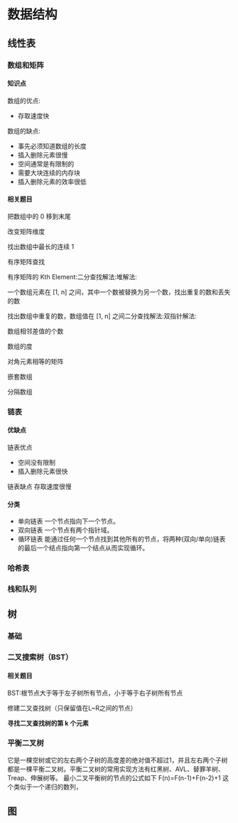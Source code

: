 # 数据结构

## 线性表

### 数组和矩阵

#### 知识点

数组的优点:

- 存取速度快

数组的缺点:

- 事先必须知道数组的长度
- 插入删除元素很慢
- 空间通常是有限制的
- 需要大块连续的内存块
- 插入删除元素的效率很低

#### 相关题目

把数组中的 0 移到末尾

改变矩阵维度

找出数组中最长的连续 1

有序矩阵查找

有序矩阵的 Kth Element:二分查找解法:堆解法:

一个数组元素在 [1, n] 之间，其中一个数被替换为另一个数，找出重复的数和丢失的数

找出数组中重复的数，数组值在 [1, n] 之间二分查找解法:双指针解法:

数组相邻差值的个数

数组的度

对角元素相等的矩阵

嵌套数组

分隔数组

### 链表

#### 优缺点

链表优点

- 空间没有限制
- 插入删除元素很快

链表缺点 存取速度很慢

#### 分类

- 单向链表 一个节点指向下一个节点。
- 双向链表 一个节点有两个指针域。
- 循环链表 能通过任何一个节点找到其他所有的节点，将两种(双向/单向)链表的最后一个结点指向第一个结点从而实现循环。



### 哈希表

### 栈和队列

## 树

### 基础

### 二叉搜索树（BST）

#### 相关题目

BST:根节点大于等于左子树所有节点，小于等于右子树所有节点

修建二叉查找树（只保留值在L~R之间的节点）

**寻找二叉查找树的第 k 个元素**

### 平衡二叉树

它是一棵空树或它的左右两个子树的高度差的绝对值不超过1，并且左右两个子树都是一棵平衡二叉树。平衡二叉树的常用实现方法有红黑树、AVL、替罪羊树、Treap、伸展树等。 最小二叉平衡树的节点的公式如下 F(n)=F(n-1)+F(n-2)+1 这个类似于一个递归的数列，

## 图